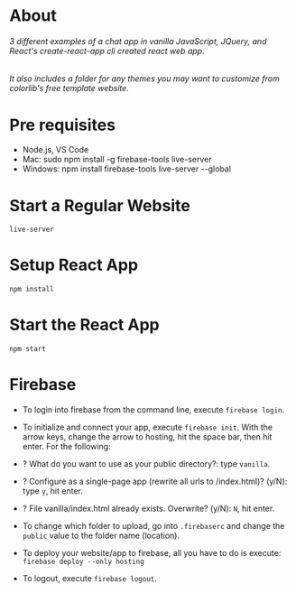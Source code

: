 # About
###### 3 different examples of a chat app in vanilla JavaScript, JQuery, and React's create-react-app cli created react web app.

###### It also includes a folder for any themes you may want to customize from colorlib's free template website.

# Pre requisites
- Node.js, VS Code
- Mac: sudo npm install -g firebase-tools live-server
- Windows: npm install firebase-tools live-server --global

# Start a Regular Website
`live-server`

# Setup React App
`npm install`

# Start the React App
`npm start`

# Firebase

- To login into firebase from the command line, execute `firebase login`.

- To initialize and connect your app, execute `firebase init`. With the arrow keys, change the arrow to hosting, hit the space bar, then hit enter. 
For the following: 
- ? What do you want to use as your public directory?: type `vanilla`.
- ? Configure as a single-page app (rewrite all urls to /index.html)? (y/N): type `y`, hit enter.
- ? File vanilla/index.html already exists. Overwrite? (y/N): `N`, hit enter.

- To change which folder to upload, go into `.firebaserc` and change the `public` value to the folder name (location).

- To deploy your website/app to firebase, all you have to do is execute: `firebase deploy --only hosting`

- To logout, execute `firebase logout`.